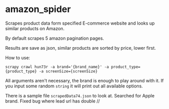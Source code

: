 # amazon_spider


Scrapes product data form specified E-commerce website and looks up similar products on Amazon.

By default scrapes 5 amazon pagination pages.

Results are save as json, similar products are sorted by price, lower first.


How to use:

`scrapy crawl hun73r -a brand='{brand_name}' -a product_type={product_type} -a screenSize={screenSize}`

All arguments aren't necessary, the brand is enough to play around with it.
If you input some random `string` it will print out all available options.

There is a sample file `scrapedData74.json` to look at. Searched for Apple brand.
Fixed bug where lead url has double //
